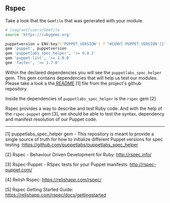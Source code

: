 ## Rspec

Take a look that the `Gemfile` that was generated with your module.

```bash
# /vagrant/users/Gemfile
source 'https://rubygems.org'

puppetversion = ENV.key?('PUPPET_VERSION') ? "#{ENV['PUPPET_VERSION']}" : ['>= 3.3']
gem 'puppet', puppetversion
gem 'puppetlabs_spec_helper', '>= 0.8.2'
gem 'puppet-lint', '>= 1.0.0'
gem 'facter', '>= 1.7.0'
```

Within the declared dependencies you will see the `puppetlabs_spec_helper` gem. This gem contains dependencies that will help us test our modules. Please take a look a the[ README](https://github.com/puppetlabs/puppetlabs_spec_helper) [1] file from the project's github repository.

Inside the dependencies of `puppetlabs_spec_helper` is the `rspec` gem [2]. 

Rspec provides a way to describe and test Ruby code. And with the help of the `rspec-puppet` gem [3], we should be able to test the syntax, dependency and manifest resolution of our Puppet code.

---

[1] puppetlabs_spec_helper gem - This repository is meant to provide a single source of truth for how to initialize different Puppet versions for spec testing :https://github.com/puppetlabs/puppetlabs_spec_helper

[2] Rspec - Behaviour Driven Development for Ruby: http://rspec.info/

[3] Rspec-Puppet - RSpec tests for your Puppet manifests: http://rspec-puppet.com/

[4] Relish Rspec: https://relishapp.com/rspec/

[5] Rspec Getting Started Guide: https://relishapp.com/rspec/docs/gettingstarted
